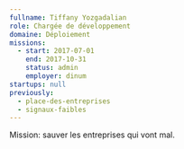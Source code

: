 ```yaml
---
fullname: Tiffany Yozgadalian
role: Chargée de développement
domaine: Déploiement
missions:
  - start: 2017-07-01
    end: 2017-10-31
    status: admin
    employer: dinum
startups: null
previously:
  - place-des-entreprises
  - signaux-faibles
---
```

Mission: sauver les entreprises qui vont mal.
